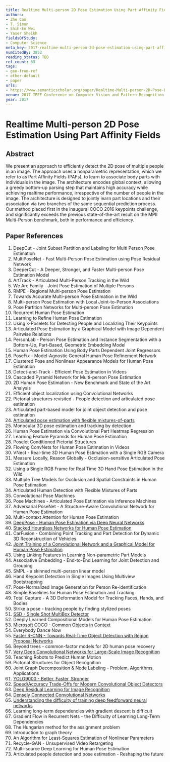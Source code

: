 ```yaml
---
title: Realtime Multi-person 2D Pose Estimation Using Part Affinity Fields
authors:
- Zhe Cao
- T. Simon
- Shih-En Wei
- Yaser Sheikh
fieldsOfStudy:
- Computer Science
meta_key: 2017-realtime-multi-person-2d-pose-estimation-using-part-affinity-fields
numCitedBy: 3852
reading_status: TBD
ref_count: 83
tags:
- gen-from-ref
- other-default
- paper
urls:
- https://www.semanticscholar.org/paper/Realtime-Multi-person-2D-Pose-Estimation-Using-Part-Cao-Simon/9e8db1519245426f3a78752a3d8360484f4626b1?sort=total-citations
venue: 2017 IEEE Conference on Computer Vision and Pattern Recognition (CVPR)
year: 2017
---
```


# Realtime Multi-person 2D Pose Estimation Using Part Affinity Fields

## Abstract

We present an approach to efficiently detect the 2D pose of multiple people in an image. The approach uses a nonparametric representation, which we refer to as Part Affinity Fields (PAFs), to learn to associate body parts with individuals in the image. The architecture encodes global context, allowing a greedy bottom-up parsing step that maintains high accuracy while achieving realtime performance, irrespective of the number of people in the image. The architecture is designed to jointly learn part locations and their association via two branches of the same sequential prediction process. Our method placed first in the inaugural COCO 2016 keypoints challenge, and significantly exceeds the previous state-of-the-art result on the MPII Multi-Person benchmark, both in performance and efficiency.

## Paper References

1. DeepCut - Joint Subset Partition and Labeling for Multi Person Pose Estimation
2. MultiPoseNet - Fast Multi-Person Pose Estimation using Pose Residual Network
3. DeeperCut - A Deeper, Stronger, and Faster Multi-person Pose Estimation Model
4. ArtTrack - Articulated Multi-Person Tracking in the Wild
5. We Are Family - Joint Pose Estimation of Multiple Persons
6. RMPE - Regional Multi-person Pose Estimation
7. Towards Accurate Multi-person Pose Estimation in the Wild
8. Multi-person Pose Estimation with Local Joint-to-Person Associations
9. Pose Partition Networks for Multi-person Pose Estimation
10. Recurrent Human Pose Estimation
11. Learning to Refine Human Pose Estimation
12. Using k-Poselets for Detecting People and Localizing Their Keypoints
13. Articulated Pose Estimation by a Graphical Model with Image Dependent Pairwise Relations
14. PersonLab - Person Pose Estimation and Instance Segmentation with a Bottom-Up, Part-Based, Geometric Embedding Model
15. Human Pose Estimation Using Body Parts Dependent Joint Regressors
16. PoseFix - Model-Agnostic General Human Pose Refinement Network
17. Clustered Pose and Nonlinear Appearance Models for Human Pose Estimation
18. Detect-and-Track - Efficient Pose Estimation in Videos
19. Cascaded Pyramid Network for Multi-person Pose Estimation
20. 2D Human Pose Estimation - New Benchmark and State of the Art Analysis
21. Efficient object localization using Convolutional Networks
22. Pictorial structures revisited - People detection and articulated pose estimation
23. Articulated part-based model for joint object detection and pose estimation
24. [Articulated pose estimation with flexible mixtures-of-parts](2011-articulated-pose-estimation-with-flexible-mixtures-of-parts)
25. Monocular 3D pose estimation and tracking by detection
26. Human Pose Estimation via Convolutional Part Heatmap Regression
27. Learning Feature Pyramids for Human Pose Estimation
28. Poselet Conditioned Pictorial Structures
29. Flowing ConvNets for Human Pose Estimation in Videos
30. VNect - Real-time 3D Human Pose Estimation with a Single RGB Camera
31. Measure Locally, Reason Globally - Occlusion-sensitive Articulated Pose Estimation
32. Using a Single RGB Frame for Real Time 3D Hand Pose Estimation in the Wild
33. Multiple Tree Models for Occlusion and Spatial Constraints in Human Pose Estimation
34. Articulated Human Detection with Flexible Mixtures of Parts
35. Convolutional Pose Machines
36. Pose Machines - Articulated Pose Estimation via Inference Machines
37. Adversarial PoseNet - A Structure-Aware Convolutional Network for Human Pose Estimation
38. Multi-context Attention for Human Pose Estimation
39. [DeepPose - Human Pose Estimation via Deep Neural Networks](2014-deeppose-human-pose-estimation-via-deep-neural-networks)
40. [Stacked Hourglass Networks for Human Pose Estimation](2016-stacked-hourglass-networks-for-human-pose-estimation)
41. CarFusion - Combining Point Tracking and Part Detection for Dynamic 3D Reconstruction of Vehicles
42. [Joint Training of a Convolutional Network and a Graphical Model for Human Pose Estimation](2014-joint-training-of-a-convolutional-network-and-a-graphical-model-for-human-pose-estimation)
43. Using Linking Features in Learning Non-parametric Part Models
44. Associative Embedding - End-to-End Learning for Joint Detection and Grouping
45. SMPL - a skinned multi-person linear model
46. Hand Keypoint Detection in Single Images Using Multiview Bootstrapping
47. Pose-Normalized Image Generation for Person Re-identification
48. Simple Baselines for Human Pose Estimation and Tracking
49. Total Capture - A 3D Deformation Model for Tracking Faces, Hands, and Bodies
50. Strike a pose - tracking people by finding stylized poses
51. [SSD - Single Shot MultiBox Detector](2016-ssd-net.md)
52. Deeply Learned Compositional Models for Human Pose Estimation
53. [Microsoft COCO - Common Objects in Context](2014-microsoft-coco-common-objects-in-context)
54. Everybody Dance Now
55. [Faster R-CNN - Towards Real-Time Object Detection with Region Proposal Networks](2015-faster-r-cnn-towards-real-time-object-detection-with-region-proposal-networks)
56. Beyond trees - common-factor models for 2D human pose recovery
57. [Very Deep Convolutional Networks for Large-Scale Image Recognition](2014-vggnet.md)
58. Teaching Robots to Predict Human Motion
59. Pictorial Structures for Object Recognition
60. Joint Graph Decomposition & Node Labeling - Problem, Algorithms, Applications
61. [YOLO9000 - Better, Faster, Stronger](2017-yolo9000-better-faster-stronger)
62. [Speed/Accuracy Trade-Offs for Modern Convolutional Object Detectors](2017-speed-accuracy-trade-offs-for-modern-convolutional-object-detectors)
63. [Deep Residual Learning for Image Recognition](2015-resnet.md)
64. [Densely Connected Convolutional Networks](2017-densely-connected-convolutional-networks)
65. [Understanding the difficulty of training deep feedforward neural networks](2010-understanding-the-difficulty-of-training-deep-feedforward-neural-networks)
66. Learning long-term dependencies with gradient descent is difficult
67. Gradient Flow in Recurrent Nets - the Difficulty of Learning Long-Term Dependencies
68. The Hungarian method for the assignment problem
69. Introduction to graph theory
70. An Algorithm for Least-Squares Estimation of Nonlinear Parameters
71. Recycle-GAN - Unsupervised Video Retargeting
72. Multi-source Deep Learning for Human Pose Estimation
73. Articulated people detection and pose estimation - Reshaping the future
